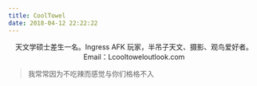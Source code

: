 ```yaml
---
title: CoolTowel
date: 2018-04-12 22:22:22
---
```

<center>天文学硕士差生一名。Ingress AFK 玩家，半吊子天文、摄影、观鸟爱好者。</center>

<center>Email：Lcooltowel<i class="fa fa-hashtag" aria-hidden="true"></i>outlook.com</center>

<blockquote class="blockquote-center">我常常因为不吃辣而感觉与你们格格不入</blockquote>
